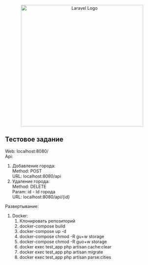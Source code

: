 <p align="center"><a href="https://laravel.com" target="_blank"><img src="https://raw.githubusercontent.com/laravel/art/master/logo-lockup/5%20SVG/2%20CMYK/1%20Full%20Color/laravel-logolockup-cmyk-red.svg" width="400" alt="Laravel Logo"></a></p>


## Тестовое задание

Web: localhost:8080/<br>
Api: <br> 
1) Добавление города: <br>
Method: POST <br>
URL: localhost:8080/api
2) Удаление города: <br>
   Method: DELETE <br>
   Param: id - Id города<br>
   URL: localhost:8080/api/{id}

Развертывание:
1) Docker: <br>
   1) Клонировать репозиторий
   2) docker-compose build
   3) docker-compose up -d
   4) docker-compose chmod -R gu+w storage
   5) docker-compose chmod -R guo+w storage
   6) docker exec test_app php artisan cache:clear
   7) docker exec test_app php artisan migrate
   8) docker exec test_app php artisan parse:cities
